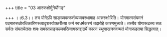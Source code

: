 +++
title = "03 आरुरुक्षोर्मुनेर्योगङ्"

+++
।।6.3।। तत्र योगेऽपि साङ्ख्यवत्कर्त्तव्यव्यवस्थामाह आरुरुक्षोरिति।
योगमात्मसंयमनं पदमारुरुक्षोरधिकारिणस्त्वादृशस्योक्तरीत्या कर्म
स्वधर्मकरणं तदारोहे कारणमुच्यते। तस्यैव योगारूढस्य सतः सर्वतः संयतचेतसः
शमः समस्तसङ्कल्पपरित्यागस्तद्दाढर्ये कारणं स्थूणाखननवन्मतं योगारूढतया
सिद्धत्वात्।
